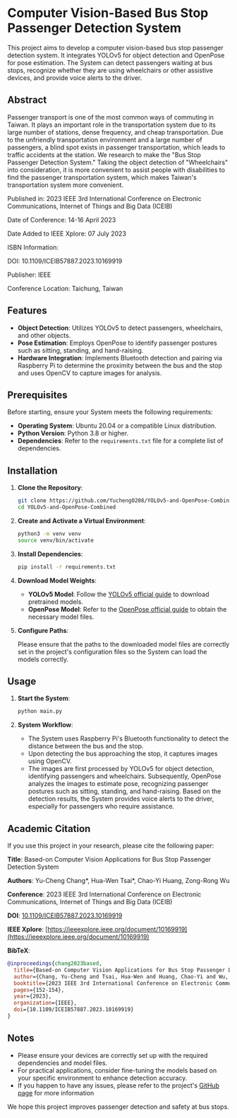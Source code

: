 # Computer Vision-Based Bus Stop Passenger Detection System

This project aims to develop a computer vision-based bus stop passenger detection system. It integrates YOLOv5 for object detection and OpenPose for pose estimation. The System can detect passengers waiting at bus stops, recognize whether they are using wheelchairs or other assistive devices, and provide voice alerts to the driver.

## Abstract

Passenger transport is one of the most common ways of commuting in Taiwan. It plays an important role in the transportation system due to its large number of stations, dense frequency, and cheap transportation. Due to the unfriendly transportation environment and a large number of passengers, a blind spot exists in passenger transportation, which leads to traffic accidents at the station. We research to make the "Bus Stop Passenger Detection System." Taking the object detection of "Wheelchairs" into consideration, it is more convenient to assist people with disabilities to find the passenger transportation system, which makes Taiwan's transportation system more convenient.

Published in: 2023 IEEE 3rd International Conference on Electronic Communications, Internet of Things and Big Data (ICEIB)

Date of Conference: 14-16 April 2023

Date Added to IEEE Xplore: 07 July 2023

ISBN Information:

DOI: 10.1109/ICEIB57887.2023.10169919

Publisher: IEEE

Conference Location: Taichung, Taiwan

## Features

- **Object Detection**: Utilizes YOLOv5 to detect passengers, wheelchairs, and other objects.
- **Pose Estimation**: Employs OpenPose to identify passenger postures such as sitting, standing, and hand-raising.
- **Hardware Integration**: Implements Bluetooth detection and pairing via Raspberry Pi to determine the proximity between the bus and the stop and uses OpenCV to capture images for analysis.

## Prerequisites

Before starting, ensure your System meets the following requirements:

- **Operating System**: Ubuntu 20.04 or a compatible Linux distribution.
- **Python Version**: Python 3.8 or higher.
- **Dependencies**: Refer to the `requirements.txt` file for a complete list of dependencies.

## Installation

1. **Clone the Repository**:

   ```bash
   git clone https://github.com/Yucheng0208/YOLOv5-and-OpenPose-Combined.git
   cd YOLOv5-and-OpenPose-Combined
   ```

2. **Create and Activate a Virtual Environment**:

   ```bash
   python3 -m venv venv
   source venv/bin/activate
   ```

3. **Install Dependencies**:

   ```bash
   pip install -r requirements.txt
   ```

4. **Download Model Weights**:

   - **YOLOv5 Model**: Follow the [YOLOv5 official guide](https://github.com/ultralytics/yolov5) to download pretrained models.
   - **OpenPose Model**: Refer to the [OpenPose official guide](https://github.com/CMU-Perceptual-Computing-Lab/openpose) to obtain the necessary model files.

5. **Configure Paths**:

   Please ensure that the paths to the downloaded model files are correctly set in the project's configuration files so the System can load the models correctly.

## Usage

1. **Start the System**:

   ```bash
   python main.py
   ```

2. **System Workflow**:

   - The System uses Raspberry Pi's Bluetooth functionality to detect the distance between the bus and the stop.
   - Upon detecting the bus approaching the stop, it captures images using OpenCV.
   - The images are first processed by YOLOv5 for object detection, identifying passengers and wheelchairs.
   Subsequently, OpenPose analyzes the images to estimate pose, recognizing passenger postures such as sitting, standing, and hand-raising.
   Based on the detection results, the System provides voice alerts to the driver, especially for passengers who require assistance.

## Academic Citation

If you use this project in your research, please cite the following paper:

**Title**: Based-on Computer Vision Applications for Bus Stop Passenger Detection System

**Authors**: Yu-Cheng Chang*, Hua-Wen Tsai*, Chao-Yi Huang, Zong-Rong Wu

**Conference**: 2023 IEEE 3rd International Conference on Electronic Communications, Internet of Things and Big Data (ICEIB)

**DOI**: [10.1109/ICEIB57887.2023.10169919](https://doi.org/10.1109/ICEIB57887.2023.10169919)

**IEEE Xplore**: [https://ieeexplore.ieee.org/document/10169919](https://ieeexplore.ieee.org/document/10169919)

**BibTeX**:

```BibTeX
@inproceedings{chang2023based,
  title={Based-on Computer Vision Applications for Bus Stop Passenger Detection System},
  author={Chang, Yu-Cheng and Tsai, Hua-Wen and Huang, Chao-Yi and Wu, Zong-Rong},
  booktitle={2023 IEEE 3rd International Conference on Electronic Communications, Internet of Things and Big Data (ICEIB)},
  pages={152-154},
  year={2023},
  organization={IEEE},
  doi={10.1109/ICEIB57887.2023.10169919}
}
```

## Notes

- Please ensure your devices are correctly set up with the required dependencies and model files.
- For practical applications, consider fine-tuning the models based on your specific environment to enhance detection accuracy.
- If you happen to have any issues, please refer to the project's [GitHub page](https://github.com/Yucheng0208/YOLOv5-and-OpenPose-Combined) for more information

We hope this project improves passenger detection and safety at bus stops.
